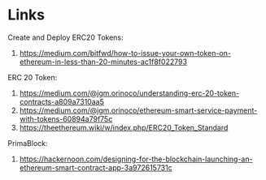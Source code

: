 # Links

Create and Deploy ERC20 Tokens:
1. https://medium.com/bitfwd/how-to-issue-your-own-token-on-ethereum-in-less-than-20-minutes-ac1f8f022793

ERC 20 Token:
1. https://medium.com/@jgm.orinoco/understanding-erc-20-token-contracts-a809a7310aa5
2. https://medium.com/@jgm.orinoco/ethereum-smart-service-payment-with-tokens-60894a79f75c
3. https://theethereum.wiki/w/index.php/ERC20_Token_Standard

PrimaBlock:
1. https://hackernoon.com/designing-for-the-blockchain-launching-an-ethereum-smart-contract-app-3a972615731c
